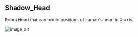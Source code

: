 ## Shadow_Head
Robot Head that can mimic positions of human's head in 3-axis.

![image_alt](image/PXL_20220419_164928639.PORTRAIT.jpg)
